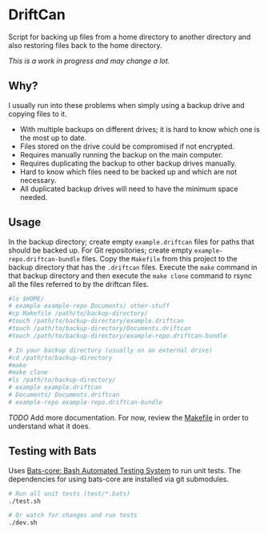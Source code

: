# DriftCan

Script for backing up files from a home directory to another directory and also
restoring files back to the home directory.

_This is a work in progress and may change a lot._

## Why?

I usually run into these problems when simply using a backup drive and copying files to it.

* With multiple backups on different drives; it is hard to know which one is the most up to date.
* Files stored on the drive could be compromised if not encrypted.
* Requires manually running the backup on the main computer.
* Requires duplicating the backup to other backup drives manually.
* Hard to know which files need to be backed up and which are not necessary.
* All duplicated backup drives will need to have the minimum space needed.

## Usage

In the backup directory; create empty `example.driftcan` files for paths that should be
backed up.  For Git repositories; create empty `example-repo.driftcan-bundle` files.
Copy the `Makefile` from this project to the backup directory that has the
`.driftcan` files. Execute the `make` command in that backup directory and then
execute the `make clone` command to rsync all the files referred to by the driftcan
files.

```bash
#ls $HOME/
# example example-repo Documents/ other-stuff
#cp Makefile /path/to/backup-directory/
#touch /path/to/backup-directory/example.driftcan
#touch /path/to/backup-directory/Documents.driftcan
#touch /path/to/backup-directory/example-repo.driftcan-bundle

# In your backup directory (usually on an external drive)
#cd /path/to/backup-directory
#make
#make clone
#ls /path/to/backup-directory/
# example example.driftcan 
# Documents/ Documents.driftcan
# example-repo example-repo.driftcan-bundle
```

_TODO_ Add more documentation.  For now, review the [Makefile](Makefile) in
order to understand what it does.

## Testing with Bats

Uses [Bats-core: Bash Automated Testing
System](https://github.com/bats-core/bats-core) to run unit tests.  The
dependencies for using bats-core are installed via git submodules.


```bash
# Run all unit tests (test/*.bats)
./test.sh

# Or watch for changes and run tests
./dev.sh
```
